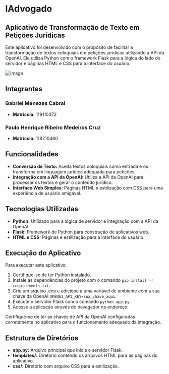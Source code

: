 # IAdvogado 

## Aplicativo de Transformação de Texto em Petições Jurídicas

Este aplicativo foi desenvolvido com o propósito de facilitar a transformação de textos coloquiais em petições jurídicas utilizando a API da OpenAI. Ele utiliza Python com o framework Flask para a lógica do lado do servidor e páginas HTML e CSS para a interface do usuário.

![image](https://i.imgur.com/At9ydbp.png)

## Integrantes

### Gabriel Menezes Cabral
- **Matrícula:** 119110372

### Paulo Henrique Ribeiro Medeiros Cruz
- **Matrícula:** 118210460

## Funcionalidades

- **Conversão de Texto:** Aceita textos coloquiais como entrada e os transforma em linguagem jurídica adequada para petições.
- **Integração com a API da OpenAI:** Utiliza a API da OpenAI para processar os textos e gerar o conteúdo jurídico.
- **Interface Web Simples:** Páginas HTML e estilização com CSS para uma experiência de usuário amigável.

## Tecnologias Utilizadas

- **Python:** Utilizado para a lógica de servidor e integração com a API da OpenAI.
- **Flask:** Framework de Python para construção de aplicativos web.
- **HTML e CSS:** Páginas e estilização para a interface do usuário.

## Execução do Aplicativo

Para executar este aplicativo:

1. Certifique-se de ter Python instalado.
2. Instale as dependências do projeto com o comando `pip install -r requirements.txt`.
3. Crie um arquivo .env e adicione a  uma variável de ambiente com a sua chave da OpenAI `OPENAI_API_KEY=sua_chave_aqui`.
4. Execute o servidor Flask com o comando `python app.py`.
5. Acesse a aplicação através do navegador no endereço.

Certifique-se de ter as chaves de API da OpenAI configuradas corretamente no aplicativo para o funcionamento adequado da integração.

## Estrutura de Diretórios

- **app.py:** Arquivo principal que inicia o servidor Flask.
- **templates/:** Diretório contendo os arquivos HTML para as páginas do aplicativo.
- **css/:** Diretório com arquivo CSS para a estilização.
